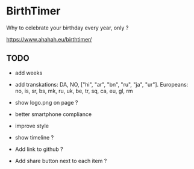 # BirthTimer

Why to celebrate your birthday every year, only ?

https://www.ahahah.eu/birthtimer/

## TODO

- add weeks
- add transkations: DA, NO, ["hi", "ar", "bn", "ru", "ja", "ur"]. Europeans: no, is, sr, bs, mk, ru, uk, be, tr, sq, ca, eu, gl, rm

- show logo.png on page ?
- better smartphone compliance
- improve style
- show timeline ?
- Add link to github ?
- Add share button next to each item ?
